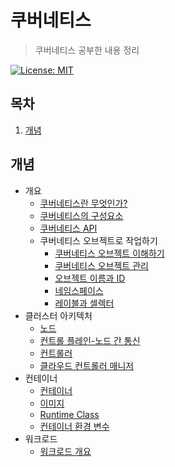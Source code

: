 # 쿠버네티스

> 쿠버네티스 공부한 내용 정리
>
> [쿠버네티스 레퍼런스]: https://kubernetes.io/ko/docs/

[![License: MIT](https://img.shields.io/badge/License-MIT-yellow.svg)](https://opensource.org/licenses/MIT)

## 목차

1. [개념](#개념)

## 개념

- 개요
  - [쿠버네티스란 무엇인가?](./01_Concepts/01_Overview/01_WhatIsKubernetes.md)
  - [쿠버네티스의 구성요소](./01_Concepts/01_Overview/02_KubernetesComponents.md)
  - [쿠버네티스 API](./01_Concepts/01_Overview/03_TheKubernetesAPI.md)
  - 쿠버네티스 오브젝트로 작업하기
    - [쿠버네티스 오브젝트 이해하기](./01_Concepts/01_Overview/04_WorkingWithKubernetesObjects/01_UnderstandingKubernetesObjects.md)
    - [쿠버네티스 오브젝트 관리](./01_Concepts/01_Overview/04_WorkingWithKubernetesObjects/02_KubernetesObjectManagement.md)
    - [오브젝트 이름과 ID](./01_Concepts/01_Overview/04_WorkingWithKubernetesObjects/03_ObjectNamesAndIDs.md)
    - [네임스페이스](./01_Concepts/01_Overview/04_WorkingWithKubernetesObjects/04_Namespaces.md)
    - [레이블과 셀렉터](./01_Concepts/01_Overview/04_WorkingWithKubernetesObjects/05_LabelsAndSelectors.md)
- 클러스터 아키텍처
  - [노드](./02_ClusterArchitecture/01_Nodes.md)
  - [컨트롤 플레인-노드 간 통신](./02_ClusterArchitecture/02_ControlPlane_NodeCommunication.md)
  - [컨트롤러](./02_ClusterArchitecture/03_Controllers.md)
  - [클라우드 컨트롤러 매니저](./02_ClusterArchitecture/04_CloudControllerManager.md)
- 컨테이너
  - [컨테이너](./03_Containers/01_Containers.md)
  - [이미지](./03_Containers/02_Images.md)
  - [Runtime Class](./03_Containers/03_RuntimeClass.md)
  - [컨테이너 환경 변수](./03_Containers/04_ContainerEnvironment.md)
- 워크로드
  - [워크로드 개요](./04_Workloads/01_Overview.md)

